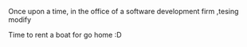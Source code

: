 Once upon a time, in the office of a software development firm
,tesing modify


Time to rent a boat for go home :D
